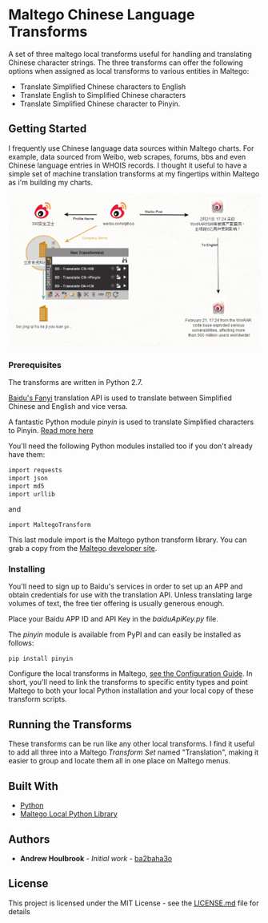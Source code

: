 # Maltego Chinese Language Transforms

A set of three maltego local transforms useful for handling and translating Chinese character strings. The three transforms can offer the following options when assigned as local transforms to various entities in Maltego:

- Translate Simplified Chinese characters to English
- Translate English to Simplified Chinese characters
- Translate Simplified Chinese character to Pinyin.

## Getting Started

I frequently use Chinese language data sources within Maltego charts. For example, data sourced from Weibo, web scrapes, forums, bbs and even Chinese language entries in WHOIS records. I thought it useful to have a simple set of machine translation transforms at my fingertips within Maltego as i'm building my charts.  

<p align="center">
  <img src="/doc/translate.png">
</p>

### Prerequisites

The transforms are written in Python 2.7.

[Baidu's Fanyi](http://api.fanyi.baidu.com) translation API is used to translate between Simplified Chinese and English and vice versa. 

A fantastic Python module *pinyin* is used to translate Simplified characters to Pinyin. [Read more here](http://pinyin.lxyu.net/)

You'll need the following Python modules installed too if you don't already have them:

```
import requests
import json
import md5
import urllib
```
and

```
import MaltegoTransform
```

This last module import is the Maltego python transform library. You can grab a copy from the [Maltego developer site](https://docs.maltego.com/helpdesk/attachments/2015007304961). 

### Installing

You'll need to sign up to Baidu's services in order to set up an APP and obtain credentials for use with the translation API. Unless translating large volumes of text, the free tier offering is usually generous enough. 

Place your Baidu APP ID and API Key in the *baiduApiKey.py* file. 

The *pinyin* module is available from PyPI and can easily be installed as follows:

```
pip install pinyin
```

Configure the local transforms in Maltego, [see the Configuration Guide](https://docs.maltego.com/support/solutions/articles/15000010781-local-transforms). In short, you'll need to link the transforms to specific entity types and point Maltego to both your local Python installation and your local copy of these transform scripts. 

## Running the Transforms

These transforms can be run like any other local transforms. I find it useful to add all three into a Maltego *Transform Set* named "Translation", making it easier to group and locate them all in one place on Maltego menus. 

## Built With

* [Python](http://www.python.org)
* [Maltego Local Python Library](https://docs.maltego.com/support/solutions/articles/15000019558-python-local-library-reference)

## Authors

* **Andrew Houlbrook** - *Initial work* - [ba2baha3o](https://github.com/ba2baha3o)

## License

This project is licensed under the MIT License - see the [LICENSE.md](LICENSE.md) file for details
